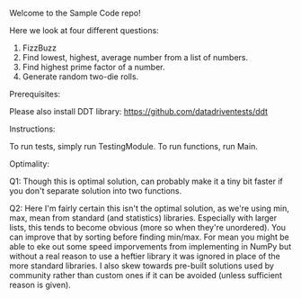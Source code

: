 Welcome to the Sample Code repo!

Here we look at four different questions:

1. FizzBuzz
2. Find lowest, highest, average number from a list of numbers.
3. Find highest prime factor of a number.
4. Generate random two-die rolls.


Prerequisites:

Please also install DDT library: https://github.com/datadriventests/ddt


Instructions:

To run tests, simply run TestingModule.
To run functions, run Main.


Optimality:

Q1: Though this is optimal solution, can probably make it a tiny bit faster if you don't separate solution into two functions.

Q2: Here I'm fairly certain this isn't the optimal solution, as we're using min, max, mean from standard (and statistics) libraries. 
    Especially with larger lists, this tends to become obvious (more so when they're unordered). You can improve that by sorting
    before finding min/max. For mean you might be able to eke out some speed imporvements from implementing in NumPy but without
    a real reason to use a heftier library it was ignored in place of the more standard libraries. I also skew towards pre-built
    solutions used by community rather than custom ones if it can be avoided (unless sufficient reason is given).
